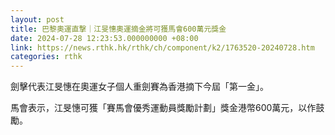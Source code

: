 ```yaml
---
layout: post
title: 巴黎奧運直撃｜江旻憓奧運摘金將可獲馬會600萬元獎金
date: 2024-07-28 12:23:53.000000000 +08:00
link: https://news.rthk.hk/rthk/ch/component/k2/1763520-20240728.htm
categories: rthk
---
```


劍擊代表江旻憓在奧運女子個人重劍賽為香港摘下今屆「第一金」。

馬會表示，江旻憓可獲「賽馬會優秀運動員獎勵計劃」獎金港幣600萬元，以作鼓勵。
